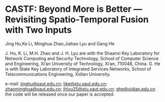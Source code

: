# CASTF: Beyond More is Better — Revisiting Spatio-Temporal Fusion with Two Inputs      
Jing Hu,Ke Li, Minghua Zhao,Jiahao Lyu and Gang He

J. Hu, K. Li, M.H. Zhao and J. H. Lyu are with the Shaanxi Key Laboratory for Network Computing and Security Technology, School of Computer Science and Engineering, Xi’an University of Technology, Xi’an, 710048, China. G. He is with State Key Laboratory of Integrated Services Networks, School of Telecommunications Engineering, Xidian University.

e-mail: jinghu@xaut.edu.cn; like@stu.xaut.edu.cn; zhaominghua@xaut.edu.cn; jhlyu25@stu.xaut.edu.cn; ghe@xidian.edu.cn
the code will be released once our paper is accepted.      
      
